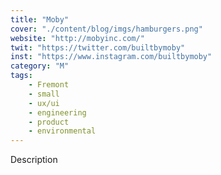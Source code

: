 ```yaml
---
title: "Moby"
cover: "./content/blog/imgs/hamburgers.png"
website: "http://mobyinc.com/"
twit: "https://twitter.com/builtbymoby"
inst: "https://www.instagram.com/builtbymoby"
category: "M"
tags:
    - Fremont
    - small
    - ux/ui
    - engineering
    - product
    - environmental
---
```


Description
